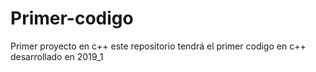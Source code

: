 # Primer-codigo
Primer proyecto en c++
este repositorio tendrá el primer codigo en c++ desarrollado en 2019_1

